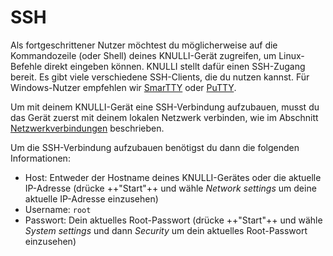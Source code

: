 # SSH

Als fortgeschrittener Nutzer möchtest du möglicherweise auf die Kommandozeile (oder Shell) deines KNULLI-Gerät zugreifen, um Linux-Befehle direkt eingeben können. KNULLI stellt dafür einen SSH-Zugang bereit. Es gibt viele verschiedene SSH-Clients, die du nutzen kannst. Für Windows-Nutzer empfehlen wir [SmarTTY](https://sysprogs.com/SmarTTY) oder [PuTTY](https://www.putty.org).

Um mit deinem KNULLI-Gerät eine SSH-Verbindung aufzubauen, musst du das Gerät zuerst mit deinem lokalen Netzwerk verbinden, wie im Abschnitt [Netzwerkverbindungen](../networking) beschrieben.

Um die SSH-Verbindung aufzubauen benötigst du dann die folgenden Informationen:

* Host: Entweder der Hostname deines KNULLI-Gerätes oder die aktuelle IP-Adresse (drücke ++"Start"++ und wähle *Network settings* um deine aktuelle IP-Adresse einzusehen)
* Username: `root`
* Passwort: Dein aktuelles Root-Passwort (drücke ++"Start"++ und wähle *System settings* und dann *Security* um dein aktuelles Root-Passwort einzusehen)
